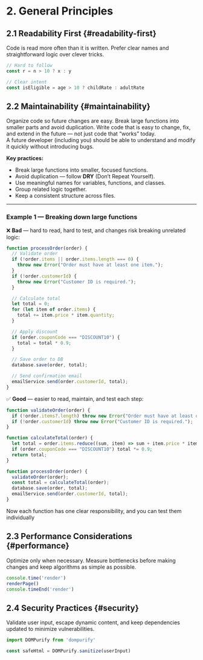 # 2. General Principles

## 2.1 Readability First {#readability-first}
Code is read more often than it is written. Prefer clear names and straightforward logic over clever tricks.

```js
// Hard to follow
const r = n > 10 ? x : y

// Clear intent
const isEligible = age > 10 ? childRate : adultRate
```

## 2.2 Maintainability {#maintainability}
Organize code so future changes are easy. Break large functions into smaller parts and avoid duplication.
Write code that is easy to change, fix, and extend in the future — not just code that “works” today.  
A future developer (including you) should be able to understand and modify it quickly without introducing bugs.

**Key practices:**
- Break large functions into smaller, focused functions.
- Avoid duplication — follow **DRY** (Don’t Repeat Yourself).
- Use meaningful names for variables, functions, and classes.
- Group related logic together.
- Keep a consistent structure across files.

---

### Example 1 — Breaking down large functions

❌ **Bad** — hard to read, hard to test, and changes risk breaking unrelated logic:  
```javascript
function processOrder(order) {
  // Validate order
  if (!order.items || order.items.length === 0) {
    throw new Error("Order must have at least one item.");
  }
  if (!order.customerId) {
    throw new Error("Customer ID is required.");
  }

  // Calculate total
  let total = 0;
  for (let item of order.items) {
    total += item.price * item.quantity;
  }

  // Apply discount
  if (order.couponCode === "DISCOUNT10") {
    total = total * 0.9;
  }

  // Save order to DB
  database.save(order, total);

  // Send confirmation email
  emailService.send(order.customerId, total);
}
```
✅ **Good** — easier to read, maintain, and test each step:  
```javascript
function validateOrder(order) {
  if (!order.items?.length) throw new Error("Order must have at least one item.");
  if (!order.customerId) throw new Error("Customer ID is required.");
}

function calculateTotal(order) {
  let total = order.items.reduce((sum, item) => sum + item.price * item.quantity, 0);
  if (order.couponCode === "DISCOUNT10") total *= 0.9;
  return total;
}

function processOrder(order) {
  validateOrder(order);
  const total = calculateTotal(order);
  database.save(order, total);
  emailService.send(order.customerId, total);
}
```
Now each function has one clear responsibility, and you can test them individually

## 2.3 Performance Considerations {#performance}
Optimize only when necessary. Measure bottlenecks before making changes and keep algorithms as simple as possible.

```js
console.time('render')
renderPage()
console.timeEnd('render')
```

## 2.4 Security Practices {#security}
Validate user input, escape dynamic content, and keep dependencies updated to minimize vulnerabilities.

```js
import DOMPurify from 'dompurify'

const safeHtml = DOMPurify.sanitize(userInput)
```
